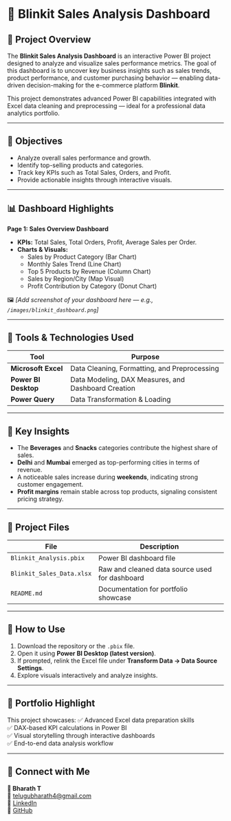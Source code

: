 # 🛒 Blinkit Sales Analysis Dashboard

## 📖 Project Overview
The **Blinkit Sales Analysis Dashboard** is an interactive Power BI project designed to analyze and visualize sales performance metrics. The goal of this dashboard is to uncover key business insights such as sales trends, product performance, and customer purchasing behavior — enabling data-driven decision-making for the e-commerce platform **Blinkit**.

This project demonstrates advanced Power BI capabilities integrated with Excel data cleaning and preprocessing — ideal for a professional data analytics portfolio.

---

## 🎯 Objectives
- Analyze overall sales performance and growth.
- Identify top-selling products and categories.
- Track key KPIs such as Total Sales, Orders, and Profit.
- Provide actionable insights through interactive visuals.

---

## 📊 Dashboard Highlights
**Page 1: Sales Overview Dashboard**
- **KPIs:** Total Sales, Total Orders, Profit, Average Sales per Order.
- **Charts & Visuals:**
  - Sales by Product Category (Bar Chart)
  - Monthly Sales Trend (Line Chart)
  - Top 5 Products by Revenue (Column Chart)
  - Sales by Region/City (Map Visual)
  - Profit Contribution by Category (Donut Chart)

🖼️ *[Add screenshot of your dashboard here — e.g., `/images/blinkit_dashboard.png`]*

---

## 🔧 Tools & Technologies Used
| Tool | Purpose |
|------|----------|
| **Microsoft Excel** | Data Cleaning, Formatting, and Preprocessing |
| **Power BI Desktop** | Data Modeling, DAX Measures, and Dashboard Creation |
| **Power Query** | Data Transformation & Loading |

---

## 🧠 Key Insights
- The **Beverages** and **Snacks** categories contribute the highest share of sales.
- **Delhi** and **Mumbai** emerged as top-performing cities in terms of revenue.
- A noticeable sales increase during **weekends**, indicating strong customer engagement.
- **Profit margins** remain stable across top products, signaling consistent pricing strategy.

---

## 📁 Project Files
| File | Description |
|------|--------------|
| `Blinkit_Analysis.pbix` | Power BI dashboard file |
| `Blinkit_Sales_Data.xlsx` | Raw and cleaned data source used for dashboard |
| `README.md` | Documentation for portfolio showcase |

---

## 🚀 How to Use
1. Download the repository or the `.pbix` file.
2. Open it using **Power BI Desktop (latest version)**.
3. If prompted, relink the Excel file under **Transform Data → Data Source Settings**.
4. Explore visuals interactively and analyze insights.

---

## 💼 Portfolio Highlight
This project showcases:
✅ Advanced Excel data preparation skills  
✅ DAX-based KPI calculations in Power BI  
✅ Visual storytelling through interactive dashboards  
✅ End-to-end data analysis workflow

---

## 🔗 Connect with Me
**👤 Bharath T**  
📧 [telugubharath4@gmail.com](mailto:telugubharath4@gmail.com)  
🔗 [LinkedIn](https://www.linkedin.com/in/bharath-t-583468285)  
🔗 [GitHub](https://github.com/Bharath681)

